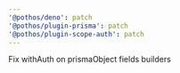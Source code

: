 ```yaml
---
'@pothos/deno': patch
'@pothos/plugin-prisma': patch
'@pothos/plugin-scope-auth': patch
---
```


Fix withAuth on prismaObject fields builders
